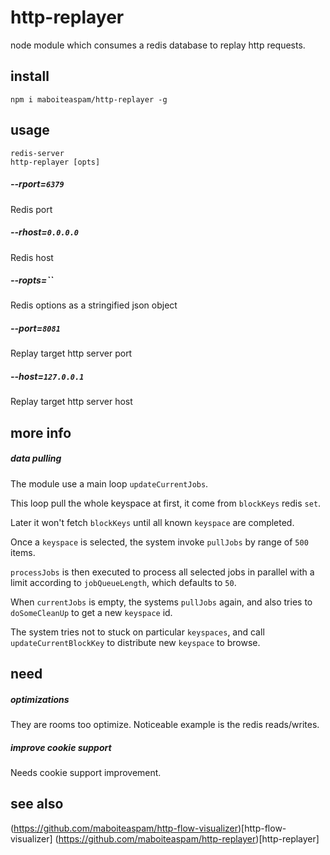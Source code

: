 # http-replayer

node module which consumes a redis database
to replay http requests.


## install

    npm i maboiteaspam/http-replayer -g


## usage

    redis-server
    http-replayer [opts]

##### --rport=`6379`
Redis port

##### --rhost=`0.0.0.0`
Redis host

##### --ropts=``
Redis options as a stringified json object

##### --port=`8081`
Replay target http server port

##### --host=`127.0.0.1`
Replay target http server host


## more info

##### data pulling

The module use a main loop `updateCurrentJobs`.

This loop pull the whole keyspace at first,
it come from `blockKeys` redis `set`.

Later it won't fetch `blockKeys` until all known `keyspace`
are completed.

Once a `keyspace` is selected, the system invoke `pullJobs`
by range of `500` items.

`processJobs` is then executed to process
all selected jobs in parallel with a limit according to `jobQueueLength`,
 which defaults to `50`.

When `currentJobs` is empty, the systems `pullJobs` again,
and also tries to `doSomeCleanUp` to get a new `keyspace` id.

The system tries not to stuck on particular `keyspaces`,
and call `updateCurrentBlockKey` to distribute new `keyspace` to browse.


## need

##### optimizations

They are rooms too optimize.
Noticeable example is the redis reads/writes.

##### improve cookie support

Needs cookie support improvement.

## see also

(https://github.com/maboiteaspam/http-flow-visualizer)[http-flow-visualizer]
(https://github.com/maboiteaspam/http-replayer)[http-replayer]
